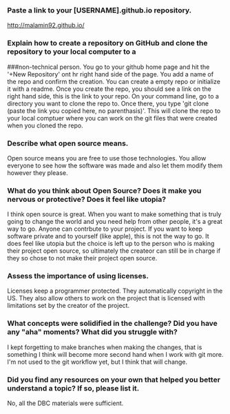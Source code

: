 
### Paste a link to your [USERNAME].github.io repository.
http://malamin92.github.io/

### Explain how to create a repository on GitHub and clone the repository to your local computer to a 
###non-technical person.
You go to your github home page and hit the '+New Repository' ont hr right hand side of the page. You add a name of the repo and confirm the creation. You can create a empty repo or initialize it with a readme. Once you create the repo, you should see a link on the right hand side, this is the link to your repo. On your command line, go to a directory you want to clone the repo to. Once there, you type 'git clone (paste the link you copied here, no parenthasis)'. This will clone the repo to your local comptuer where you can work on the git files that were created when you cloned the repo.


### Describe what open source means.
Open source means you are free to use those technologies. You allow everyone to see how the software was made and also let them modify them however they please. 


### What do you think about Open Source? Does it make you nervous or protective? Does it feel like utopia?
I think open source is great. When you want to make something that is truly going to change the world and you need help from other people, it's a great way to go. Anyone can contrbute to your project. If you want to keep software private and to yourself (like apple), this is not the way to go. It does feel like utopia but the choice is left up to the person who is making their project open source, so ultimately the createor can still be in charge if they so chose to not make their project open source.


### Assess the importance of using licenses.
Licenses keep a programmer protected. They automatically copyright in the US. They also allow others to work on the project that is licensed with limitations set by the creator of the project. 


### What concepts were solidified in the challenge? Did you have any "aha" moments? What did you struggle with?
I kept forgetting to make branches when making the changes, that is something I think will become more second hand when I work with git more. I'm not used to the git workflow yet, but I think that will change.


### Did you find any resources on your own that helped you better understand a topic? If so, please list it.
No, all the DBC materials were sufficient.
